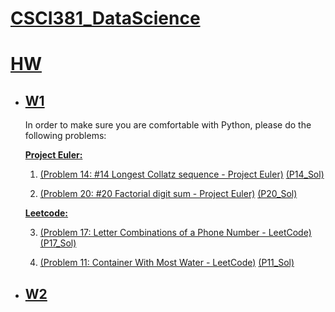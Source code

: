 # [**CSCI381_DataScience**](https://docs.google.com/document/d/1mDJyIzDuf0SaxJJqpvWRPz-XHqlIGbZeRjLYloFhU3w/edit?usp=sharing)

# [**HW**](https://drive.google.com/drive/folders/1bGoBJyfd9eKsjZfBgvtQHXtmmyvNSaq_)

* ## [W1](https://drive.google.com/drive/folders/1JwYEuohtBpAyPPkcgw9q4vU-xb0KOh79)

  In order to make sure you are comfortable with Python, please do the following problems:

  [**Project Euler:**](https://projecteuler.net/archives)

  1. [(Problem 14: #14 Longest Collatz sequence - Project Euler)](https://projecteuler.net/problem=14)      [(P14_Sol)](https://github.com/iakil/CSCI381_DataScience/blob/main/HW/W1/P14_LongestCollatz%20Sequence_ProjectEulerSol.ipynb)

  2. [(Problem 20: #20 Factorial digit sum - Project Euler)](https://projecteuler.net/problem=20)   [(P20_Sol)](https://github.com/iakil/CSCI381_DataScience/blob/main/HW/W1/P20_FactorialDigitSum_ProjectEulerSol.ipynb)

  [**Leetcode:**](https://leetcode.com/problemset/all/)

  3. [(Problem 17: Letter Combinations of a Phone Number - LeetCode)](https://leetcode.com/problems/letter-combinations-of-a-phone-number/)  [(P17_Sol)](https://github.com/iakil/CSCI381_DataScience/blob/main/HW/W1/P17_LetterCombinationsOfAPhoneNumber_LeetCodeSol.ipynb)  

  4. [(Problem  11: Container With Most Water - LeetCode)](https://leetcode.com/problems/container-with-most-water/)         [(P11_Sol)](https://github.com/iakil/CSCI381_DataScience/blob/main/HW/W1/P11_ContainerWithMostWater_LeetCodeSol.ipynb)

* ## [W2](https://drive.google.com/drive/folders/1bp0utmxJQTSYqBMJ9MfopgxvRTlBcwYT)

